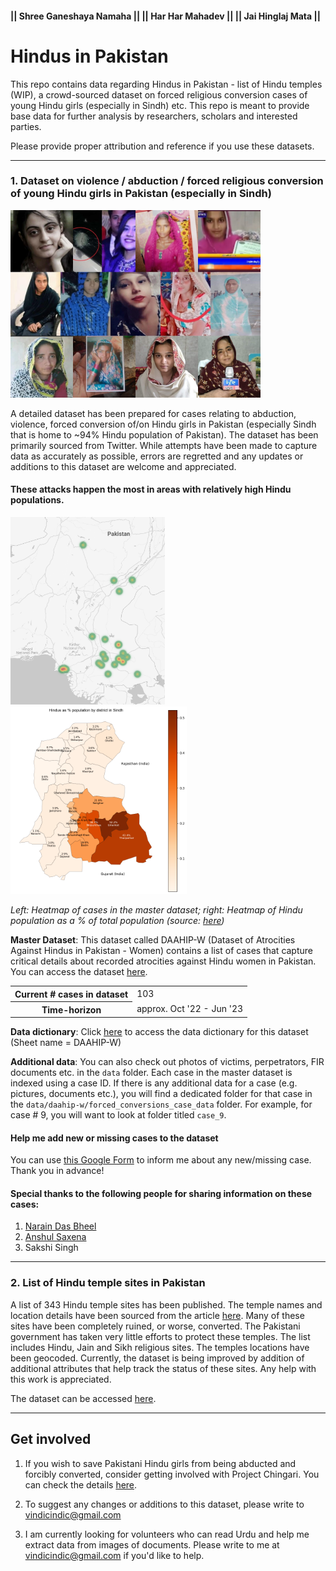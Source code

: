 #### || Shree Ganeshaya Namaha || || Har Har Mahadev || || Jai Hinglaj Mata ||


# Hindus in Pakistan

This repo contains data regarding Hindus in Pakistan - list of Hindu temples (WIP), a crowd-sourced dataset on forced religious conversion cases of young Hindu girls (especially in Sindh) etc. This repo is meant to provide base data for further analysis by researchers, scholars and interested parties.  
  
Please provide proper attribution and reference if you use these datasets.  
  
---  
  
### 1. Dataset on violence / abduction / forced religious conversion of young Hindu girls in Pakistan (especially in Sindh)

<img src="assets/collage.jpg" width="400">

A detailed dataset has been prepared for cases relating to abduction, violence, forced conversion of/on Hindu girls in 
Pakistan (especially Sindh that is home to ~94% Hindu population of Pakistan). The dataset has been primarily sourced 
from Twitter. While attempts have been made to capture data as accurately as possible, errors are regretted and any 
updates or additions to this dataset are welcome and appreciated.

#### These attacks happen the most in areas with relatively high Hindu populations.

<img src="assets/heatmap.png" height="300"/>  <img src="assets/sindh_hindu_population_per_by_district.png" height="300"/>  

<i>Left: Heatmap of cases in the master dataset; right: Heatmap of Hindu population as a % of total population 
(source: <a href="https://github.com/vindicindic/pakistan_minorities">here</a>)</i> 

**Master Dataset**: This dataset called DAAHIP-W (Dataset of Atrocities Against Hindus in Pakistan - Women) contains 
a list of cases that capture critical details about recorded atrocities against Hindu women in Pakistan. You can access 
the dataset [here](data/daahip-w/20230131_list_violence_abductions_forced_conversions_hindu_women_in_pakistan.xlsx).

<table>
    <tr>
        <th>Current # cases in dataset</th>
        <td>103</td>
    </tr>
    <tr>
        <th>Time-horizon</th>
        <td>approx. Oct '22 - Jun '23</td>
    </tr>
</table>

**Data dictionary**: Click <a href="data/data_dictionary.xlsx">here</a> to access the data dictionary for this dataset 
(Sheet name = DAAHIP-W)  

**Additional data**: You can also check out photos of victims, perpetrators, FIR documents etc. in the `data` folder. 
Each case in the master dataset is indexed using a case ID. If there is any additional data for a case (e.g. pictures, 
documents etc.), you will find a dedicated folder for that case in the `data/daahip-w/forced_conversions_case_data` 
folder. For example, for case # 9, you will want to look at folder titled `case_9`.


#### Help me add new or missing cases to the dataset
You can use <a href="https://docs.google.com/forms/d/e/1FAIpQLSfKJotL3I1i5zj-RV45OP-dm-J0CIopWCDQGisoZSkmKt4h7A/viewform">this Google Form</a> to inform me about any new/missing case. Thank you in advance!

#### Special thanks to the following people for sharing information on these cases:
1. [Narain Das Bheel](https://twitter.com/NarainDasBheel8)
2. [Anshul Saxena](https://twitter.com/AskAnshul)
3. Sakshi Singh


---  
### 2. List of Hindu temple sites in Pakistan
A list of 343 Hindu temple sites has been published. The temple names and location details have been sourced from the 
article [here](https://en.wikipedia.org/wiki/List_of_Hindu_temples_in_Pakistan). Many of these sites have been 
completely ruined, or worse, converted. The Pakistani government has taken very little efforts to protect these temples.
The list includes Hindu, Jain and Sikh religious sites. The temples locations have been geocoded. Currently, the dataset
is being improved by addition of additional attributes that help track the status of these sites. Any help with this 
work  is appreciated. 

The dataset can be accessed [here](data/list_hindu_temples_in_pak/20230408_list_hindu_temples_pakistan.xlsx).

----  
## Get involved

1. If you wish to save Pakistani Hindu girls from being abducted and forcibly converted, consider getting involved with Project Chingari. You can check the details [here](https://hindupact.org/category/chingari-project/).

2. To suggest any changes or additions to this dataset, please write to vindicindic@gmail.com

3. I am currently looking for volunteers who can read Urdu and help me extract data from images of documents. Please write to me at vindicindic@gmail.com if you'd like to help. 
